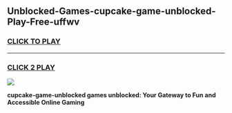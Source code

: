
## Unblocked-Games-cupcake-game-unblocked-Play-Free-uffwv
<h3>
<a href="https://premium76.site?title=cupcake-game-unblocked&ref=17A">CLICK TO PLAY</a></h3>
<hr>

<h3>
<a href="https://premium76.site?title=cupcake-game-unblocked&ref=17A">CLICK 2 PLAY</a>
  
</h3>

<a href="https://premium76.site?title=cupcake-game-unblocked&ref=17A"><img src="https://clearcache.store/games.png"></a>


**cupcake-game-unblocked games unblocked: Your Gateway to Fun and Accessible Online Gaming**
